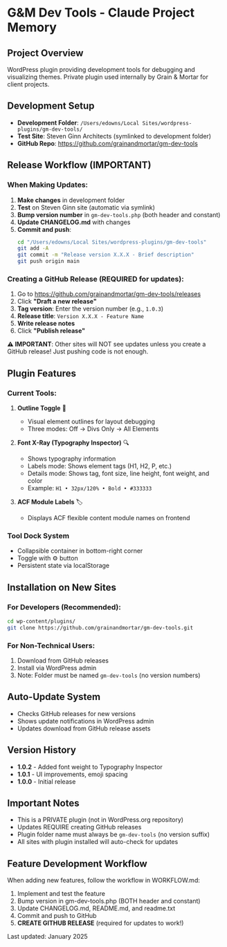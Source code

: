 # G&M Dev Tools - Claude Project Memory

## Project Overview
WordPress plugin providing development tools for debugging and visualizing themes. Private plugin used internally by Grain & Mortar for client projects.

## Development Setup
- **Development Folder**: `/Users/edowns/Local Sites/wordpress-plugins/gm-dev-tools/`
- **Test Site**: Steven Ginn Architects (symlinked to development folder)
- **GitHub Repo**: https://github.com/grainandmortar/gm-dev-tools

## Release Workflow (IMPORTANT)

### When Making Updates:
1. **Make changes** in development folder
2. **Test** on Steven Ginn site (automatic via symlink)
3. **Bump version number** in `gm-dev-tools.php` (both header and constant)
4. **Update CHANGELOG.md** with changes
5. **Commit and push**:
   ```bash
   cd "/Users/edowns/Local Sites/wordpress-plugins/gm-dev-tools"
   git add -A
   git commit -m "Release version X.X.X - Brief description"
   git push origin main
   ```

### Creating a GitHub Release (REQUIRED for updates):
1. Go to https://github.com/grainandmortar/gm-dev-tools/releases
2. Click **"Draft a new release"**
3. **Tag version**: Enter the version number (e.g., `1.0.3`)
4. **Release title**: `Version X.X.X - Feature Name`
5. **Write release notes**
6. Click **"Publish release"**

**⚠️ IMPORTANT**: Other sites will NOT see updates unless you create a GitHub release! Just pushing code is not enough.

## Plugin Features

### Current Tools:
1. **Outline Toggle** 📐
   - Visual element outlines for layout debugging
   - Three modes: Off → Divs Only → All Elements

2. **Font X-Ray (Typography Inspector)** 🔍
   - Shows typography information
   - Labels mode: Shows element tags (H1, H2, P, etc.)
   - Details mode: Shows tag, font size, line height, font weight, and color
   - Example: `H1 • 32px/120% • Bold • #333333`

3. **ACF Module Labels** 🏷️
   - Displays ACF flexible content module names on frontend

### Tool Dock System
- Collapsible container in bottom-right corner
- Toggle with ⚙️ button
- Persistent state via localStorage

## Installation on New Sites

### For Developers (Recommended):
```bash
cd wp-content/plugins/
git clone https://github.com/grainandmortar/gm-dev-tools.git
```

### For Non-Technical Users:
1. Download from GitHub releases
2. Install via WordPress admin
3. Note: Folder must be named `gm-dev-tools` (no version numbers)

## Auto-Update System
- Checks GitHub releases for new versions
- Shows update notifications in WordPress admin
- Updates download from GitHub release assets

## Version History
- **1.0.2** - Added font weight to Typography Inspector
- **1.0.1** - UI improvements, emoji spacing
- **1.0.0** - Initial release

## Important Notes
- This is a PRIVATE plugin (not in WordPress.org repository)
- Updates REQUIRE creating GitHub releases
- Plugin folder name must always be `gm-dev-tools` (no version suffix)
- All sites with plugin installed will auto-check for updates

## Feature Development Workflow
When adding new features, follow the workflow in WORKFLOW.md:
1. Implement and test the feature
2. Bump version in gm-dev-tools.php (BOTH header and constant)
3. Update CHANGELOG.md, README.md, and readme.txt
4. Commit and push to GitHub
5. **CREATE GITHUB RELEASE** (required for updates to work!)

Last updated: January 2025